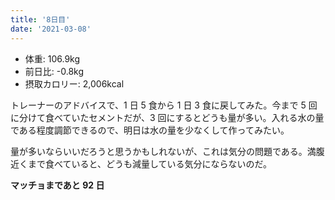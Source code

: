 ```yaml
---
title: '8日目'
date: '2021-03-08'
---
```


- 体重: 106.9kg
- 前日比: -0.8kg
- 摂取カロリー: 2,006kcal

トレーナーのアドバイスで、1 日 5 食から 1 日 3 食に戻してみた。今まで 5 回に分けて食べていたセメントだが、3 回にするとどうも量が多い。入れる水の量である程度調節できるので、明日は水の量を少なくして作ってみたい。

量が多いならいいだろうと思うかもしれないが、これは気分の問題である。満腹近くまで食べていると、どうも減量している気分にならないのだ。

**マッチョまであと 92 日**
